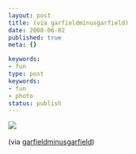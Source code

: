```yaml
---
layout: post
title: (via garfieldminusgarfield)
date: 2008-06-02
published: true
meta: {}

keywords:
- fun
type: post
keywords:
- fun
- photo
status: publish
---
```

![](http://media.eick.us/2011/06/fSymsOGXO9qmk9foc2XRIhRZ_r1_500.jpg)<br /><br />(via [garfieldminusgarfield](http://garfieldminusgarfield.net/))
